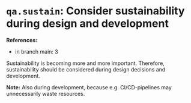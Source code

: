 # `qa.sustain`: Consider sustainability during design and development

**References:**

- in branch main: 3

Sustainability is becoming more and more important.
Therefore, sustainability should be considered during design decisions and development.

**Note:** Also during development, because e.g. CI/CD-pipelines may unnecessarily waste resources.
